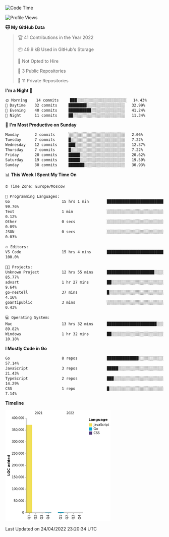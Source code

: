 <!--START_SECTION:waka-->
![Code Time](http://img.shields.io/badge/Code%20Time-279%20hrs%2053%20mins-blue)

![Profile Views](http://img.shields.io/badge/Profile%20Views-0-blue)

**🐱 My GitHub Data** 

> 🏆 41 Contributions in the Year 2022
 > 
> 📦 49.9 kB Used in GitHub's Storage 
 > 
> 🚫 Not Opted to Hire
 > 
> 📜 3 Public Repositories 
 > 
> 🔑 11 Private Repositories  
 > 
**I'm a Night 🦉** 

```text
🌞 Morning    14 commits     ███░░░░░░░░░░░░░░░░░░░░░░   14.43% 
🌆 Daytime    32 commits     ████████░░░░░░░░░░░░░░░░░   32.99% 
🌃 Evening    40 commits     ██████████░░░░░░░░░░░░░░░   41.24% 
🌙 Night      11 commits     ██░░░░░░░░░░░░░░░░░░░░░░░   11.34%

```
📅 **I'm Most Productive on Sunday** 

```text
Monday       2 commits      ░░░░░░░░░░░░░░░░░░░░░░░░░   2.06% 
Tuesday      7 commits      █░░░░░░░░░░░░░░░░░░░░░░░░   7.22% 
Wednesday    12 commits     ███░░░░░░░░░░░░░░░░░░░░░░   12.37% 
Thursday     7 commits      █░░░░░░░░░░░░░░░░░░░░░░░░   7.22% 
Friday       20 commits     █████░░░░░░░░░░░░░░░░░░░░   20.62% 
Saturday     19 commits     █████░░░░░░░░░░░░░░░░░░░░   19.59% 
Sunday       30 commits     ███████░░░░░░░░░░░░░░░░░░   30.93%

```


📊 **This Week I Spent My Time On** 

```text
⌚︎ Time Zone: Europe/Moscow

💬 Programming Languages: 
Go                       15 hrs 1 min        █████████████████████████   99.76% 
Text                     1 min               ░░░░░░░░░░░░░░░░░░░░░░░░░   0.12% 
Other                    0 secs              ░░░░░░░░░░░░░░░░░░░░░░░░░   0.09% 
JSON                     0 secs              ░░░░░░░░░░░░░░░░░░░░░░░░░   0.03%

🔥 Editors: 
VS Code                  15 hrs 4 mins       █████████████████████████   100.0%

🐱‍💻 Projects: 
Unknown Project          12 hrs 55 mins      █████████████████████░░░░   85.77% 
advsrt                   1 hr 27 mins        ██░░░░░░░░░░░░░░░░░░░░░░░   9.64% 
go-nestell               37 mins             █░░░░░░░░░░░░░░░░░░░░░░░░   4.16% 
goantipublic             3 mins              ░░░░░░░░░░░░░░░░░░░░░░░░░   0.43%

💻 Operating System: 
Mac                      13 hrs 32 mins      ██████████████████████░░░   89.82% 
Windows                  1 hr 32 mins        ██░░░░░░░░░░░░░░░░░░░░░░░   10.18%

```

**I Mostly Code in Go** 

```text
Go                       8 repos             ██████████████░░░░░░░░░░░   57.14% 
JavaScript               3 repos             █████░░░░░░░░░░░░░░░░░░░░   21.43% 
TypeScript               2 repos             ███░░░░░░░░░░░░░░░░░░░░░░   14.29% 
CSS                      1 repo              █░░░░░░░░░░░░░░░░░░░░░░░░   7.14%

```


**Timeline**

![Chart not found](https://raw.githubusercontent.com/jeezft/jeezft/main/charts/bar_graph.png) 


 Last Updated on 24/04/2022 23:20:34 UTC
<!--END_SECTION:waka-->
